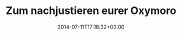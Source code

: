 ---
retweeted: false
source: <a href="http://twitter.com" rel="nofollow">Twitter Web Client</a>
entities:
  hashtags: []
  symbols: []
  user_mentions: []
  urls: []
display_text_range:
- '0'
- '75'
favorite_count: '1'
id_str: '487647140425244674'
truncated: false
retweet_count: '0'
id: '487647140425244674'
created_at: Fri Jul 11 17:18:32 +0000 2014
favorited: false
full_text: 'Zum nachjustieren eurer Oxymoron-Detektoren: »Frische Grill-Spezialitäten«.'
lang: de
tags:
- pesos:twitter
date: '2014-07-11T17:18:32+00:00'
src: https://twitter.com/bascht/status/487647140425244674
original_url: https://twitter.com/bascht/status/487647140425244674
type: twitter_tweet
text: 'Zum nachjustieren eurer Oxymoron-Detektoren: »Frische Grill-Spezialitäten«.'
title: Zum nachjustieren eurer Oxymoro

---